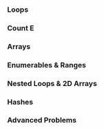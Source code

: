 ### Loops
### Count E
### Arrays
### Enumerables & Ranges
### Nested Loops & 2D Arrays
### Hashes
### Advanced Problems